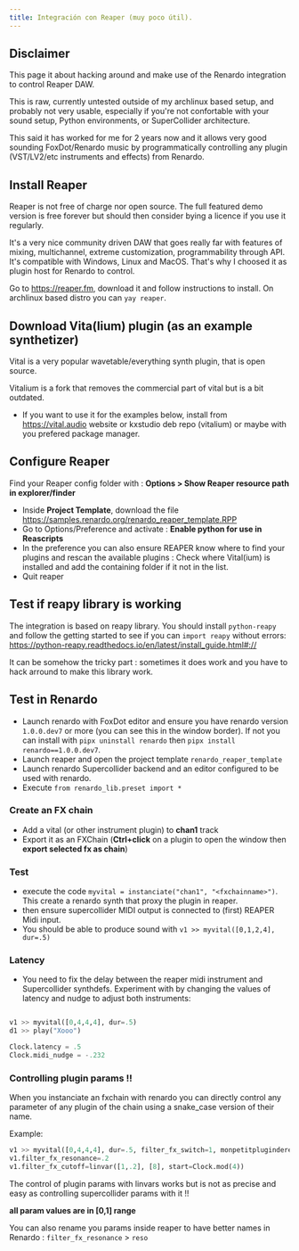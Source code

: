 ```yaml
---
title: Integración con Reaper (muy poco útil).
---
```



## Disclaimer

This page it about hacking around and make use of the Renardo integration to control Reaper DAW.

This is raw, currently untested outside of my archlinux based setup, and probably not very usable, especially if you're not confortable with your sound setup, Python environments, or SuperCollider architecture.

This said it has worked for me for 2 years now and it allows very good sounding FoxDot/Renardo music by programmatically controlling any plugin (VST/LV2/etc instruments and effects) from Renardo.

## Install Reaper

Reaper is not free of charge nor open source. The full featured demo version is free forever but should then consider bying a licence if you use it regularly. 

It's a very nice community driven DAW that goes really far with features of mixing, multichannel, extreme customization, programmability through API. It's compatible with Windows, Linux and MacOS. That's why I choosed it as plugin host for Renardo to control.

Go to https://reaper.fm, download it and follow instructions to install. On archlinux based distro you can `yay reaper`.

## Download Vita(lium) plugin (as an example synthetizer)

Vital is a very popular wavetable/everything synth plugin, that is open source.

Vitalium is a fork that removes the  commercial part of vital but is a bit outdated.

- If you want to use it for the examples below, install from https://vital.audio website or kxstudio deb repo (vitalium) or maybe with you prefered package manager.

## Configure Reaper

Find your Reaper config folder with : **Options > Show Reaper resource path in explorer/finder** 

- Inside **Project Template**, download the file https://samples.renardo.org/renardo_reaper_template.RPP
- Go to Options/Preference and activate : **Enable python for use in Reascripts**
- In the preference you can also ensure REAPER know where to find your plugins and rescan the available plugins : Check where Vital(ium) is installed and add the containing folder if it not in the list.
- Quit reaper

## Test if reapy library is working

The integration is based on reapy library. You should install `python-reapy` and follow the getting started to see if you can `import reapy` without errors: https://python-reapy.readthedocs.io/en/latest/install_guide.html#://

It can be somehow the tricky part : sometimes it does work and you have to hack arround to make this library work.

## Test in Renardo

- Launch renardo with FoxDot editor and ensure you have renardo version `1.0.0.dev7` or more (you can see this in the window border). If not you can install with `pipx uninstall renardo` then `pipx install renardo==1.0.0.dev7`.
- Launch reaper and open the project template `renardo_reaper_template`
- Launch renardo Supercollider backend and an editor configured to be used with renardo.
- Execute `from renardo_lib.preset import *`

### Create an FX chain

- Add a vital (or other instrument plugin) to **chan1** track
- Export it as an FXChain (**Ctrl+click** on a plugin to open the window then **export selected fx as chain**)

### Test

- execute the code `myvital = instanciate("chan1", "<fxchainname>")`. This create a renardo synth that proxy the plugin in reaper.
- then ensure supercollider MIDI output is connected to (first) REAPER Midi input.
- You should be able to produce sound with `v1 >> myvital([0,1,2,4], dur=.5)`

### Latency

- You need to fix the delay between the reaper midi instrument and Supercollider synthdefs. Experiment with by changing the values of latency and nudge to adjust both instruments:

```python

v1 >> myvital([0,4,4,4], dur=.5)
d1 >> play("Xooo")

Clock.latency = .5
Clock.midi_nudge = -.232
```

### Controlling plugin params !!

When you instanciate an fxchain with renardo you can directly control any parameter of any plugin of the chain using a snake_case version of their name.

Example:

```python
v1 >> myvital([0,4,4,4], dur=.5, filter_fx_switch=1, monpetitplugindereverb_mix=.5)
v1.filter_fx_resonance=.2
v1.filter_fx_cutoff=linvar([1,.2], [8], start=Clock.mod(4))
```

The control of plugin params with linvars works but is not as precise and easy as controlling supercollider params with it !!

**all param values are in [0,1] range**

You can also rename you params inside reaper to have better names in Renardo : `filter_fx_resonance` > `reso`